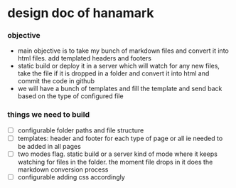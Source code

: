 # design doc of hanamark

### objective
- main objective is to take my bunch of markdown files and convert it into html files. add templated headers and footers
- static build or deploy it in a server which will watch for any new files, take the file if it is dropped in a folder and convert it into html and commit the code in github
- we will have a bunch of templates and fill the template and send back based on the type of configured file
### things we need to build
- [ ] configurable folder paths and file structure
- [ ] templates: header and footer for each type of page or all ie needed to be added in all pages
- [ ] two modes flag. static build or a server kind of mode where it keeps watching for files in the folder. the moment file drops in it does the markdown conversion process
- [ ] configurable adding css accordingly
